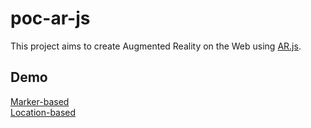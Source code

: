 # poc-ar-js

This project aims to create Augmented Reality on the Web using [AR.js](https://github.com/jeromeetienne/AR.js).

## Demo
[Marker-based](https://vivianlii.github.io/poc-ar-js/demo/marker-based)  
[Location-based](https://vivianlii.github.io/poc-ar-js/demo/location-based)